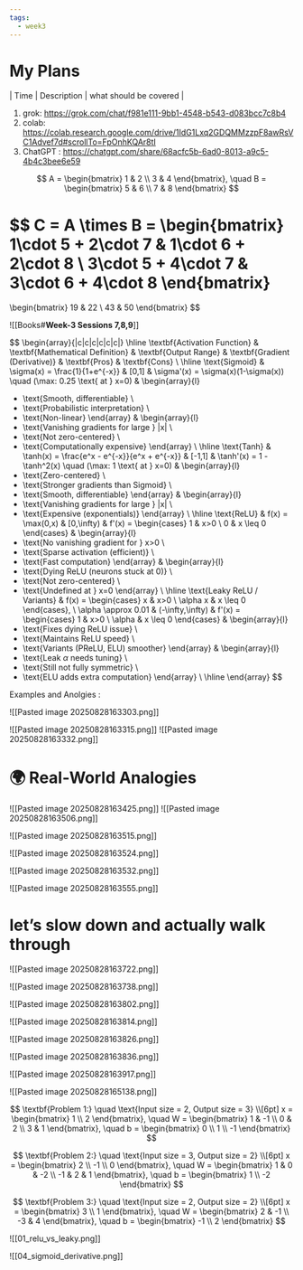 ```yaml
---
tags:
  - week3
---
```



# My Plans 

| Time | Description | what should be covered |






1. grok: https://grok.com/chat/f981e111-9bb1-4548-b543-d083bcc7c8b4
2. colab: https://colab.research.google.com/drive/1IdG1Lxq2GDQMMzzpF8awRsVC1Advef7d#scrollTo=FpOnhKQAr8tI
3. ChatGPT : https://chatgpt.com/share/68acfc5b-6ad0-8013-a9c5-4b4c3bee6e59



$$
A =
\begin{bmatrix}
1 & 2 \\
3 & 4
\end{bmatrix}, \quad
B =
\begin{bmatrix}
5 & 6 \\
7 & 8
\end{bmatrix}
$$

$$
C = A \times B =
\begin{bmatrix}
1\cdot 5 + 2\cdot 7 & 1\cdot 6 + 2\cdot 8 \\
3\cdot 5 + 4\cdot 7 & 3\cdot 6 + 4\cdot 8
\end{bmatrix}
=
\begin{bmatrix}
19 & 22 \\
43 & 50
\end{bmatrix}
$$



![[Books#**Week-3 Sessions 7,8,9**]]





$$
\begin{array}{|c|c|c|c|c|c|}
\hline
\textbf{Activation Function} & \textbf{Mathematical Definition} & \textbf{Output Range} & \textbf{Gradient (Derivative)} & \textbf{Pros} & \textbf{Cons} \\
\hline
\text{Sigmoid} & 
\sigma(x) = \frac{1}{1+e^{-x}} &
[0,1] &
\sigma'(x) = \sigma(x)(1-\sigma(x)) \quad (\max: 0.25 \text{ at } x=0) &
\begin{array}{l}
- \text{Smooth, differentiable} \\
- \text{Probabilistic interpretation} \\
- \text{Non-linear}
\end{array} &
\begin{array}{l}
- \text{Vanishing gradients for large } |x| \\
- \text{Not zero-centered} \\
- \text{Computationally expensive}
\end{array} \\
\hline
\text{Tanh} &
\tanh(x) = \frac{e^x - e^{-x}}{e^x + e^{-x}} &
[-1,1] &
\tanh'(x) = 1 - \tanh^2(x) \quad (\max: 1 \text{ at } x=0) &
\begin{array}{l}
- \text{Zero-centered} \\
- \text{Stronger gradients than Sigmoid} \\
- \text{Smooth, differentiable}
\end{array} &
\begin{array}{l}
- \text{Vanishing gradients for large } |x| \\
- \text{Expensive (exponentials)}
\end{array} \\
\hline
\text{ReLU} &
f(x) = \max(0,x) &
[0,\infty) &
f'(x) =
\begin{cases}
1 & x>0 \\
0 & x \leq 0
\end{cases} &
\begin{array}{l}
- \text{No vanishing gradient for } x>0 \\
- \text{Sparse activation (efficient)} \\
- \text{Fast computation}
\end{array} &
\begin{array}{l}
- \text{Dying ReLU (neurons stuck at 0)} \\
- \text{Not zero-centered} \\
- \text{Undefined at } x=0
\end{array} \\
\hline
\text{Leaky ReLU / Variants} &
f(x) =
\begin{cases}
x & x>0 \\
\alpha x & x \leq 0
\end{cases}, \ \alpha \approx 0.01
& (-\infty,\infty) &
f'(x) =
\begin{cases}
1 & x>0 \\
\alpha & x \leq 0
\end{cases} &
\begin{array}{l}
- \text{Fixes dying ReLU issue} \\
- \text{Maintains ReLU speed} \\
- \text{Variants (PReLU, ELU) smoother}
\end{array} &
\begin{array}{l}
- \text{Leak $\alpha$ needs tuning} \\
- \text{Still not fully symmetric} \\
- \text{ELU adds extra computation}
\end{array} \\
\hline
\end{array}
$$





Examples and Anolgies : 

![[Pasted image 20250828163303.png]]

![[Pasted image 20250828163315.png]]
![[Pasted image 20250828163332.png]]

# 🌍 **Real-World Analogies**

![[Pasted image 20250828163425.png]]
![[Pasted image 20250828163506.png]]

![[Pasted image 20250828163515.png]]


![[Pasted image 20250828163524.png]]

![[Pasted image 20250828163532.png]]


![[Pasted image 20250828163555.png]]






# **let’s slow down and actually walk through** 

![[Pasted image 20250828163722.png]]


![[Pasted image 20250828163738.png]]





![[Pasted image 20250828163802.png]]



![[Pasted image 20250828163814.png]]


![[Pasted image 20250828163826.png]]

![[Pasted image 20250828163836.png]]




![[Pasted image 20250828163917.png]]


![[Pasted image 20250828165138.png]]

$$
\textbf{Problem 1:} \quad \text{Input size = 2, Output size = 3} \\[6pt]
x = \begin{bmatrix} 1 \\ 2 \end{bmatrix}, \quad
W = \begin{bmatrix} 1 & -1 \\ 0 & 2 \\ 3 & 1 \end{bmatrix}, \quad
b = \begin{bmatrix} 0 \\ 1 \\ -1 \end{bmatrix}
$$

$$
\textbf{Problem 2:} \quad \text{Input size = 3, Output size = 2} \\[6pt]
x = \begin{bmatrix} 2 \\ -1 \\ 0 \end{bmatrix}, \quad
W = \begin{bmatrix} 1 & 0 & -2 \\ -1 & 2 & 1 \end{bmatrix}, \quad
b = \begin{bmatrix} 1 \\ -2 \end{bmatrix}
$$

$$
\textbf{Problem 3:} \quad \text{Input size = 2, Output size = 2} \\[6pt]
x = \begin{bmatrix} 3 \\ 1 \end{bmatrix}, \quad
W = \begin{bmatrix} 2 & -1 \\ -3 & 4 \end{bmatrix}, \quad
b = \begin{bmatrix} -1 \\ 2 \end{bmatrix}
$$






![[01_relu_vs_leaky.png]]


![[04_sigmoid_derivative.png]]
